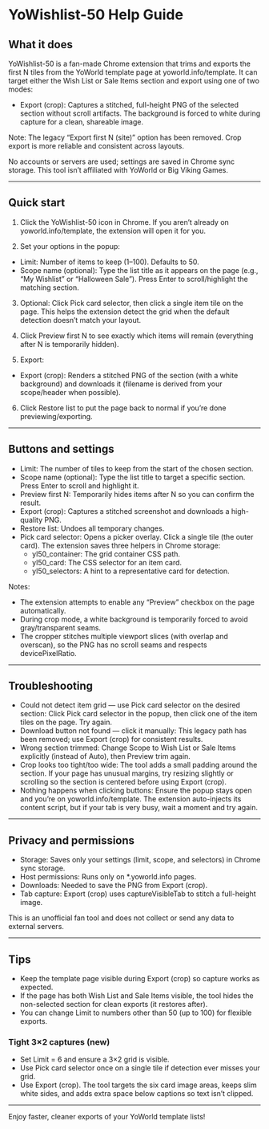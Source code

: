 # YoWishlist-50 Help Guide

## What it does
YoWishlist-50 is a fan-made Chrome extension that trims and exports the first N tiles from the YoWorld template page at yoworld.info/template. It can target either the Wish List or Sale Items section and export using one of two modes:

- Export (crop): Captures a stitched, full-height PNG of the selected section without scroll artifacts. The background is forced to white during capture for a clean, shareable image.

Note: The legacy “Export first N (site)” option has been removed. Crop export is more reliable and consistent across layouts.

No accounts or servers are used; settings are saved in Chrome sync storage. This tool isn’t affiliated with YoWorld or Big Viking Games.

---

## Quick start

1) Click the YoWishlist-50 icon in Chrome. If you aren’t already on yoworld.info/template, the extension will open it for you.

2) Set your options in the popup:
  - Limit: Number of items to keep (1–100). Defaults to 50.
  - Scope name (optional): Type the list title as it appears on the page (e.g., “My Wishlist” or “Halloween Sale”). Press Enter to scroll/highlight the matching section.

3) Optional: Click Pick card selector, then click a single item tile on the page. This helps the extension detect the grid when the default detection doesn’t match your layout.

4) Click Preview first N to see exactly which items will remain (everything after N is temporarily hidden).

5) Export:
  - Export (crop): Renders a stitched PNG of the section (with a white background) and downloads it (filename is derived from your scope/header when possible).

6) Click Restore list to put the page back to normal if you’re done previewing/exporting.

---

## Buttons and settings

- Limit: The number of tiles to keep from the start of the chosen section.
- Scope name (optional): Type the list title to target a specific section. Press Enter to scroll and highlight it.
- Preview first N: Temporarily hides items after N so you can confirm the result.
- Export (crop): Captures a stitched screenshot and downloads a high-quality PNG.
- Restore list: Undoes all temporary changes.
- Pick card selector: Opens a picker overlay. Click a single tile (the outer card). The extension saves three helpers in Chrome storage:
  - yl50_container: The grid container CSS path.
  - yl50_card: The CSS selector for an item card.
  - yl50_selectors: A hint to a representative card for detection.

Notes:
- The extension attempts to enable any “Preview” checkbox on the page automatically.
- During crop mode, a white background is temporarily forced to avoid gray/transparent seams.
- The cropper stitches multiple viewport slices (with overlap and overscan), so the PNG has no scroll seams and respects devicePixelRatio.

---

## Troubleshooting

- Could not detect item grid — use Pick card selector on the desired section: Click Pick card selector in the popup, then click one of the item tiles on the page. Try again.
- Download button not found — click it manually: This legacy path has been removed; use Export (crop) for consistent results.
- Wrong section trimmed: Change Scope to Wish List or Sale Items explicitly (instead of Auto), then Preview trim again.
- Crop looks too tight/too wide: The tool adds a small padding around the section. If your page has unusual margins, try resizing slightly or scrolling so the section is centered before using Export (crop).
- Nothing happens when clicking buttons: Ensure the popup stays open and you’re on yoworld.info/template. The extension auto-injects its content script, but if your tab is very busy, wait a moment and try again.

---

## Privacy and permissions

- Storage: Saves only your settings (limit, scope, and selectors) in Chrome sync storage.
- Host permissions: Runs only on *.yoworld.info pages.
- Downloads: Needed to save the PNG from Export (crop).
- Tab capture: Export (crop) uses captureVisibleTab to stitch a full-height image.

This is an unofficial fan tool and does not collect or send any data to external servers.

---

## Tips

- Keep the template page visible during Export (crop) so capture works as expected.
- If the page has both Wish List and Sale Items visible, the tool hides the non-selected section for clean exports (it restores after).
- You can change Limit to numbers other than 50 (up to 100) for flexible exports.

### Tight 3×2 captures (new)
- Set Limit = 6 and ensure a 3×2 grid is visible.
- Use Pick card selector once on a single tile if detection ever misses your grid.
- Use Export (crop). The tool targets the six card image areas, keeps slim white sides, and adds extra space below captions so text isn’t clipped.

---

Enjoy faster, cleaner exports of your YoWorld template lists!
